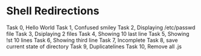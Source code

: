 # Shell Redirections
Task 0, Hello World
Task 1, Confused smiley
Task 2, Displaying /etc/passwd file
Task 3, Dsiplaying 2 files
Task 4, Showing 10 last line
Task 5, Showing !st 10 lines
Task 6, Showing third line
Task 7, Incomplete
Task 8, save current state of directory
Task 9, Duplicatelines
Task 10, Remove all .js

